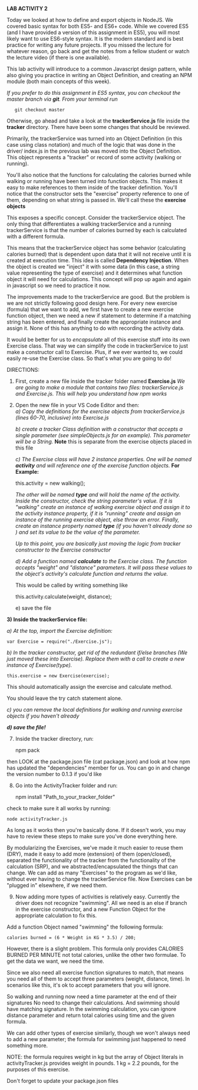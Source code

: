 **LAB ACTIVITY 2**

Today we looked at how to define and export objects in NodeJS.  We covered
basic syntax for both ES5- and ES6+ code.  While we covered ES5 (and I have
provided a version of this assignment in ES5), you will most likely want to
use ES6-style syntax.  It is the modern standard and is best practice for
writing any future projects.  If you missed the lecture for whatever reason,
go back and get the notes from a fellow student or watch the lecture video
(if there is one available).

This lab activity will introduce to a common Javascript design pattern, while
also giving you practice in writing an Object Definition, and creating an NPM
module (both main concepts of this week).

*If you prefer to do this assignment in ES5 syntax, you can checkout the
master branch via **git**.  From your terminal run*

       git checkout master


Otherwise, go ahead and take a look at the **trackerService.js** file inside
the **tracker** directory.  There have been some changes that should be
reviewed.

Primarily, the trackerService was turned into an Object Definition (in this
case using class notation) and much of the logic that was done in the driver/
index.js in the previous lab was moved into the Object Definition.  This object
represents a "tracker" or record of some activity (walking or running).  

You'll also notice that the functions for calculating the calories burned while
walking or running have been turned into function objects. This makes it easy
to make references to them inside of the tracker definition.  You'll notice
that the constructor sets the "exercise" property reference to one of them,
depending on what string is passed in.  We'll call these the **exercise objects**

This exposes a specific concept.  Consider the trackerService object.  The only
thing that differentiates a walking trackerService and a running
trackerService is that the number of calories burned by each is calculated
with a different formula.

This means that the trackerService object has some behavior (calculating
calories burned) that is dependent upon data that it will not receive until
it is created at execution time.  This idea is called **Dependency Injection**.
When the object is created we "inject" it with some data (in this case, a
string value representing the type of exercise) and it determines what
function object it will need for calculations.  This concept will pop up again
and again in javascript so we need to practice it now.

The improvements made to the trackerService are good.  But the problem is we
are not strictly following good design here.  For every new exercise (formula)
that we want to add, we first have to create a new exercise function object,
then we need a new if statement to determine if a matching string has  been
entered, and finally create the appropriate instance and assign it.   None of
this has anything to do with recording the activity data.

It would be better for us to *encapsulate* all of this exercise stuff into its
own Exercise class. That way we can simplify the code in trackerService
to just make a constructor call to Exercise. Plus, if we ever wanted to, we
could easily re-use the Exercise class. So that's what you are going to do!

DIRECTIONS:

1) First, create a new file inside the tracker folder named **Exercise.js**
*We are going to make a module that contains two files: trackerService.js and
Exercise.js.  This will help you understand how npm works*

2)  Open the new file in your VS Code Editor and then:  
    *a) Copy the definitions for the exercise objects from trackerService.js
    (lines 60-70, inclusive) into Exercise.js*
    
    *b) create a tracker Class definition with a  constructor that accepts a
    single parameter (see simpleObjects.js for an example).  This parameter
    will be a String.*
    **Note** this is separate from the exercise objects placed in this file  
    
    *c)  The Exercise class  will have 2 instance properties. One will be named
    **activity** and will reference one of the exercise function objects.*
    **For Example:**
      
     this.activity = new walking();  
  
    *The other will be named **type** and will hold the name of the activity.
    Inside the constructor, check the string parameter's value.  If it is
    "walking" create an instance of walking exercise object and assign it to
    the activity instance property, if it is "running" create and assign an
    instance of the running exercise object, else throw an error.  Finally,
    create an instance  property named **type** (if you haven't already done so
    ) and set its value to be the value of the parameter.*

    *Up to this point, you are  basically just moving the logic from
    tracker constructor to the Exercise constructor*

    *d) Add a  function named **calculate** to the Exercise class.
    The function accepts "weight" and "distance" parameters.  It will pass
    these values to the object's activity's calculate function and returns
    the value.*

    This would be called by writing something like  

     this.activity.calculate(weight, distance);

    e) save the file

**3) Inside the trackerService file:**

   *a) At the top, import the Exercise definition:*
  
    var Exercise = require("./Exercise.js");
  
   *b) In the tracker constructor, get rid of the redundant if/else branches
   (We just moved these into Exercise).  Replace them with a call to create a
   new instance of Exercise(type).*  
  
    this.exercise = new Exercise(exercise);

This should automatically assign the exercise and calculate method.

   You should leave the try catch statement alone.
   
   *c) you can remove the local definitions for walking and running exercise
   objects if you haven't already*

   ***d) save the file!***
   
7) Inside the tracker directory, run:

    npm pack

then LOOK at the package.json file (cat package.json) and look at how npm
has updated the "dependencies" member for us.  You can go in and change the
version number to 0.1.3 if you'd like

8) Go into the ActivityTracker folder and run:

    npm install "Path_to_your_tracker_folder"

check to make sure it all works by running:

    node activityTracker.js

As long as it works then you're basically done.  If it doesn't work, you may
have to review these steps to make sure you've done everything here.

By modularizing the Exercises, we've made it much easier to reuse them (DRY),
made it easy to add more (extension) of them (open/closed), separated the
functionality of the tracker from the functionality of the calculation (SRP),
and we abstracted/encapsulated the things that can change.  We can add as many
"Exercises" to the program as we'd like, without ever having to change the
trackerService file. Now Exercises can be "plugged in" elsewhere, if we need
them.

9) Now adding more types of activities is relatively easy. Currently the driver
does not recognize "swimming". All we need is an else if branch in the
exercise constructor, and a new Function Object for the appropriate calculation
to fix this.

Add a function Object named "swimming" the following formula:

    calories burned = (6 * Weight in KG * 3.5) / 200;

However, there is a slight problem. This formula only provides CALORIES BURNED
PER MINUTE not total calories, unlike the other two formulae.
To get the data we want, we need the time.

Since we also need all exercise function signatures to match, that means you
need all of them to accept three parameters (weight, distance, time).
In scenarios like this, it's ok to accept parameters that you will ignore.

So walking and running now need a time parameter at the end of their signatures
No need to change their calculations.  And swimming should have matching
signature. In the swimming calculation, you can ignore distance parameter and
return total calories using time and the given formula.

We can add other types of exercise similarly, though we won't always
need to add a new parameter; the formula for swimming just happened to need
something more.


NOTE: the formula requires weight in kg but the array of Object literals in
activityTracker.js provides weight in pounds.  1 kg = 2.2 pounds, for the
purposes of this exercise.

Don't forget to update your package.json files